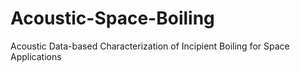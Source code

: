 # Acoustic-Space-Boiling
Acoustic Data-based Characterization of Incipient Boiling for Space Applications
